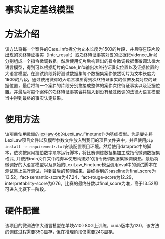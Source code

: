 # 事实认定基线模型

# 方法介绍
该方法将每一个案件的Case_Info拆分为文本长度为1500的片段，并且将在该片段出现的次终待证事实（Inter_result）或次终待证事实对应的证据(Evidence_link)分别组成一个指令微调数据。然后使用切片后构建出的指令微调数据集微调法律大语言模型，得到可以根据切片的Case_Info输出次终待证事实位置以及证据位置的大语言模型。在测试阶段将将测试数据集每个数据集案件依然切片为文本长度为1500的片段，通过使用微调的大语言模型得到次终待证事实的位置及其对应的证据位置，最后将每一个案件的片段分别拼接成整体的案件次终待证事实以及证据位置。并最后将每个案件的次终待证事实合并输入到没有经过微调的法律大语言模型当中得到最终的事实认定结果。

# 使用方法
该项目使用微调的[lexilaw-6b](https://github.com/CSHaitao/LexiLaw)的LexiLaw_Finetune作为基线模型。您需要先将LexiLaw项目文件以及模型参数文件放入到我们的项目文件夹中，并且使用`pip install -r requirements.txt`安装配置项目环境。然后使用dataproc中的脚本，依次按照阿拉伯数字顺序运行脚本，将比赛训练数据集加工成指令微调数据集格式, 并使用train文件夹中的脚本使用构建好的指令微调数据集微调模型。最后将微调好的大语言模型以及原始的LexiLaw_Finetune模型调用eval中的测试脚本在测试集上进行测试，得到最后的预测结果。最终得到的baseline为final_score为13.52，fact-semantic-score为47.24，fact-rouge-score为12.29，interpretability-score为0.76。比赛的最终分数以final_score为准，高于13.52即可进入比赛下一阶段。

# 硬件配置
该项目的微调法律大语言模型在单块A100 80G上训练，cuda版本为12.0，该方法的训练过程需要35G显存，但在推理阶段仅需要24G显存。
